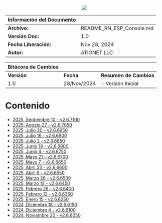 <p align="center">
  <img src="https://github.com/Ationet/ationetdocs/raw/master/Content/Images/ATIOnetLogo_250x70.png" />
</p>

|**Información del Documento**||
|--- |--- |
|**Archivo:**|README_RN_ESP_Console.md|
|**Versión Doc:**|1.0|
|**Fecha Liberación:**|Nov 28, 2024|
|**Autor:**|ATIONET LLC|

|**Bitácora de Cambios**|||
|--- |--- |--- |
|**Versión**|**Fecha**|**Resumen de Cambios**|
|1.0|28/Nov/2024|- Versión Inicial


# Contenido

- [2025, Septiembre 10 - v2.6.7100](/ATIONET-Console/v2.6.7100_ES.md)
- [2025, Agosto 27 - v2.6.7050](/ATIONET-Console/v2.6.7050_ES.md)
- [2025, Julio 30 - v2.6.6950](/ATIONET-Console/v2.6.6950_ES.md)
- [2025, Julio 16 - v2.6.6900](/ATIONET-Console/v2.6.6900_ES.md)
- [2025, Julio 2 - v2.6.6850](/ATIONET-Console/v2.6.6850_ES.md)
- [2025, Junio 18 - v2.6.6800](/ATIONET-Console/v2.6.6800_ES.md)
- [2025, Junio 4 - v2.6.6750](/ATIONET-Console/v2.6.6750_ES.md)
- [2025, Mayo 21 - v2.6.6700](/ATIONET-Console/v2.6.6700_ES.md)
- [2025, Mayo 7 - v2.6.6650](/ATIONET-Console/v2.6.6650_ES.md)
- [2025, Abril 23 - v2.6.6600](/ATIONET-Console/Create%20v2.6.6600_ES.md)
- [2025, Abril 9 - v2.6.6550](/ATIONET-Console/v2.6.6550_ES.md)
- [2025, Marzo 26 - v2.6.6500](/ATIONET-Console/v2.6.6500_ES.md)
- [2025, Marzo 12 - v2.6.6450](/ATIONET-Console/v2.6.6450_ES.md)
- [2025, Febrero 26 - v2.6.6400](/ATIONET-Console/v2.6.6400_ES.md)
- [2025, Febrero 12 - v2.6.6350](/ATIONET-Console/v2.6.6350_ES.md)
- [2025, Enero 15 - v2.6.6250](/ATIONET-Console/v2.6.6250_ES.md)
- [2024, Diciembre 18 - v2.6.6150](20241218_ESP.md)
- [2024, Diciembre 4 - v2.6.6100](20241204_ESP.md)
- [2024, Noviembre 20 - v2.6.6050](20241120_ESP.md)
